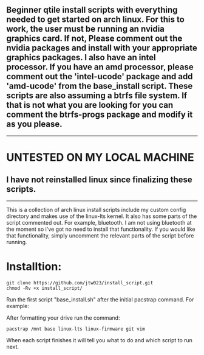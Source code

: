 ## Beginner qtile install scripts with everything needed to get started on arch linux. For this to work, the user must be running an nvidia graphics card. If not, Please comment out the nvidia packages and install with your appropriate graphics packages. I also have an intel processor. If you have an amd processor, please comment out the 'intel-ucode' package and add 'amd-ucode' from the base_install script. These scripts are also assuming a btrfs file system. If that is not what you are looking for you can comment the btrfs-progs package and modify it as you please.

<hr />

# UNTESTED ON MY LOCAL MACHINE
## I have not reinstalled linux since finalizing these scripts.

<hr />

This is a collection of arch linux install scripts include my custom config directory and makes use of the linux-lts kernel. It also has some parts of the script commented out. For example, bluetooth. I am not using bluetooth at the moment so i've got no need to install that functionality. If you would like that functionality, simply uncomment the relevant parts of the script before running. 

# Installtion:
~~~
git clone https://github.com/jtw023/install_script.git
chmod -Rv +x install_script/
~~~

Run the first script "base_install.sh" after the initial pacstrap command. For example:

After formatting your drive run the command:

~~~
pacstrap /mnt base linux-lts linux-firmware git vim
~~~

When each script finishes it will tell you what to do and which script to run next.  
